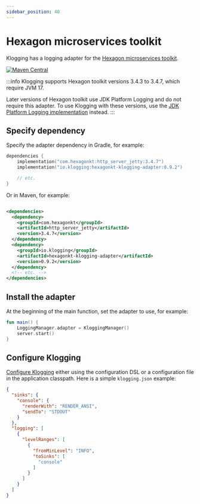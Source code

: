 ```yaml
---
sidebar_position: 40
---
```


# Hexagon microservices toolkit

Klogging has a logging adapter for the [Hexagon microservices toolkit](https://hexagonkt.com/).

[![Maven Central](https://img.shields.io/maven-central/v/io.klogging/slf4j-klogging.svg?label=maven%20central)](https://search.maven.org/search?q=g:%22io.klogging%22%20AND%20a:%22slf4j-klogging%22)

:::info
Klogging supports Hexagon toolkit versions 3.4.3 to 3.4.7, which require JVM 17.

Later versions of Hexagon toolkit use JDK Platform Logging and do not require this adapter.
To use Klogging with these versions, use the
[JDK Platform Logging implementation](jdk-platform-logging.md) instead.
:::

## Specify dependency

Specify the adapter dependency in Gradle, for example:

```kotlin
dependencies {
    implementation("com.hexagonkt:http_server_jetty:3.4.7")
    implementation("io.klogging:hexagonkt-klogging-adapter:0.9.2")

    // etc.
}
```

Or in Maven, for example:

```xml

<dependencies>
  <dependency>
    <groupId>com.hexagonkt</groupId>
    <artifactId>http_server_jetty</artifactId>
    <version>3.4.7</version>
  </dependency>
  <dependency>
    <groupId>io.klogging</groupId>
    <artifactId>hexagonkt-klogging-adapter</artifactId>
    <version>0.9.2</version>
  </dependency>
  <!-- etc. -->
</dependencies>
```

## Install the adapter

At the beginning of the main function, set the adapter to use, for example:

```kotlin
fun main() {
    LoggingManager.adapter = KloggingManager()
    server.start()
}
```

## Configure Klogging

[Configure Klogging](../configuration/configuration.md) either using the configuration DSL or a
configuration file in the application classpath. Here is a simple `klogging.json` example:

```json
{
  "sinks": {
    "console": {
      "renderWith": "RENDER_ANSI",
      "sendTo": "STDOUT"
    }
  },
  "logging": [
    {
      "levelRanges": [
        {
          "fromMinLevel": "INFO",
          "toSinks": [
            "console"
          ]
        }
      ]
    }
  ]
}
```

